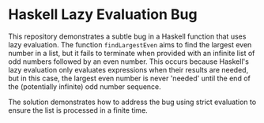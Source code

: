 # Haskell Lazy Evaluation Bug
This repository demonstrates a subtle bug in a Haskell function that uses lazy evaluation. The function `findLargestEven` aims to find the largest even number in a list, but it fails to terminate when provided with an infinite list of odd numbers followed by an even number. This occurs because Haskell's lazy evaluation only evaluates expressions when their results are needed, but in this case, the largest even number is never 'needed' until the end of the (potentially infinite) odd number sequence.

The solution demonstrates how to address the bug using strict evaluation to ensure the list is processed in a finite time.